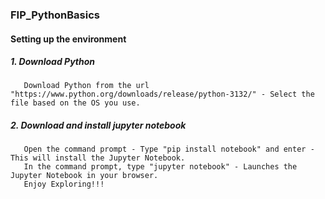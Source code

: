 ### FIP_PythonBasics
#### Setting up the environment 
##### 1. Download Python
       Download Python from the url "https://www.python.org/downloads/release/python-3132/" - Select the file based on the OS you use.
##### 2. Download and install jupyter notebook
       Open the command prompt - Type "pip install notebook" and enter - This will install the Jupyter Notebook.
       In the command prompt, type "jupyter notebook" - Launches the Jupyter Notebook in your browser. 
       Enjoy Exploring!!!
